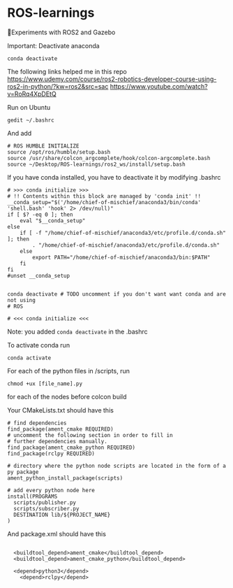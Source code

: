 # ROS-learnings
🏫Experiments with ROS2 and Gazebo

Important: Deactivate anaconda

```
conda deactivate
```

The following links helped me in this repo
https://www.udemy.com/course/ros2-robotics-developer-course-using-ros2-in-python/?kw=ros2&src=sac
https://www.youtube.com/watch?v=RoRq4XpDEtQ

Run on Ubuntu
```
gedit ~/.bashrc
```

And add

```
# ROS HUMBLE INITIALIZE
source /opt/ros/humble/setup.bash
source /usr/share/colcon_argcomplete/hook/colcon-argcomplete.bash
source ~/Desktop/ROS-learnings/ros2_ws/install/setup.bash
```

If you have conda installed, you have to deactivate it by modifying .bashrc
```
# >>> conda initialize >>>
# !! Contents within this block are managed by 'conda init' !!
__conda_setup="$('/home/chief-of-mischief/anaconda3/bin/conda' 'shell.bash' 'hook' 2> /dev/null)"
if [ $? -eq 0 ]; then
    eval "$__conda_setup"
else
    if [ -f "/home/chief-of-mischief/anaconda3/etc/profile.d/conda.sh" ]; then
        . "/home/chief-of-mischief/anaconda3/etc/profile.d/conda.sh"
    else
        export PATH="/home/chief-of-mischief/anaconda3/bin:$PATH"
    fi
fi
#unset __conda_setup


conda deactivate # TODO uncomment if you don't want want conda and are not using
# ROS

# <<< conda initialize <<<

```

Note: you added ```conda deactivate``` in the .bashrc

To activate conda run

```
conda activate
```


For each of the python files in /scripts, run

```
chmod +ux [file_name].py
```
for each of the nodes before colcon build

Your CMakeLists.txt should have this

```
# find dependencies
find_package(ament_cmake REQUIRED)
# uncomment the following section in order to fill in
# further dependencies manually.
find_package(ament_cmake_python REQUIRED)
find_package(rclpy REQUIRED)

# directory where the python node scripts are located in the form of a py package
ament_python_install_package(scripts)

# add every python node here
install(PROGRAMS
  scripts/publisher.py
  scripts/subscriber.py
  DESTINATION lib/${PROJECT_NAME}
)

```

And package.xml should have this

```

  <buildtool_depend>ament_cmake</buildtool_depend>
  <buildtool_depend>ament_cmake_python</buildtool_depend>

  <depend>python3</depend>
    <depend>rclpy</depend>
```
